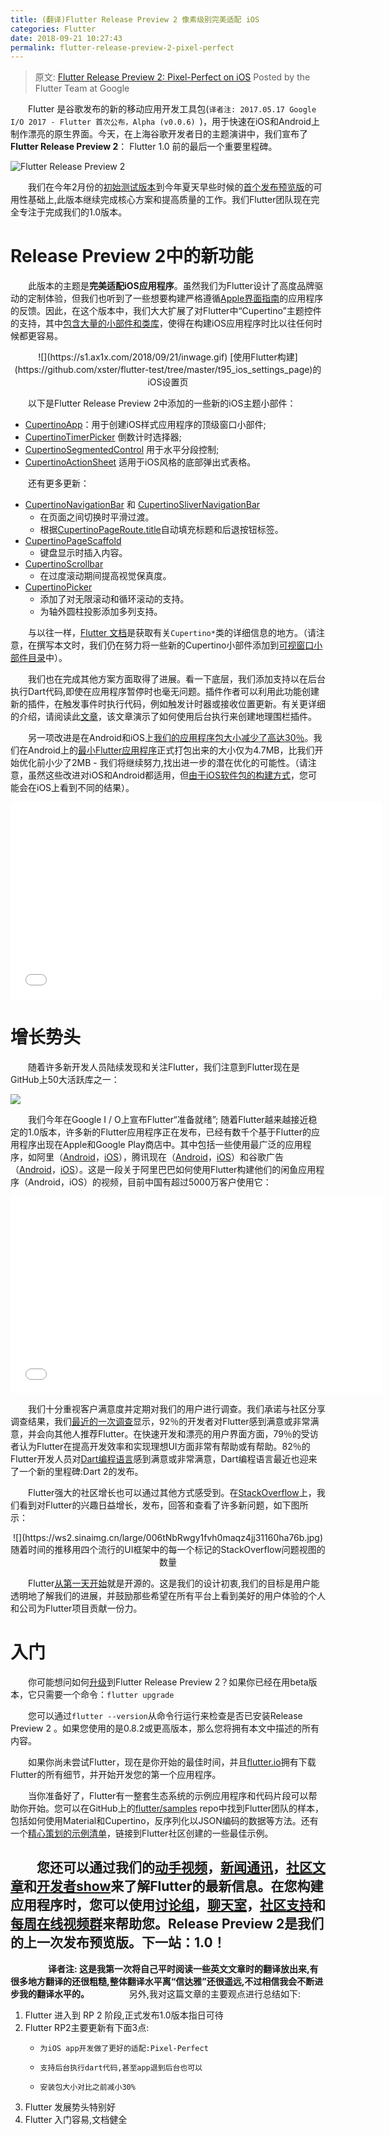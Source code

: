 ```yaml
---
title: (翻译)Flutter Release Preview 2 像素级别完美适配 iOS
categories: Flutter
date: 2018-09-21 10:27:43
permalink: flutter-release-preview-2-pixel-perfect
---
```


> 原文:  [Flutter Release Preview 2: Pixel-Perfect on iOS](https://developers.googleblog.com/2018/09/flutter-release-preview-2-pixel-perfect.html)
> Posted by the Flutter Team at Google

　　Flutter 是谷歌发布的新的移动应用开发工具包(`译者注: 2017.05.17 Google I/O 2017 - Flutter 首次公布，Alpha (v0.0.6) `)，用于快速在iOS和Android上制作漂亮的原生界面。今天，在上海谷歌开发者日的主题演讲中，我们宣布了**Flutter Release Preview 2**： Flutter 1.0 前的最后一个重要里程碑。

![](https://ws1.sinaimg.cn/large/006tNbRwgy1fvgzjfe351j318g08c75c.jpg "Flutter Release Preview 2")

　　我们在今年2月份的[初始测试版本](https://medium.com/flutter-io/announcing-flutter-beta-1-build-beautiful-native-apps-dc142aea74c0)到今年夏天早些时候的[首个发布预览版](https://developers.googleblog.com/2018/06/flutter-release-preview-1-live-from.html)的可用性基础上,此版本继续完成核心方案和提高质量的工作。我们Flutter团队现在完全专注于完成我们的1.0版本。

<!-- more -->

# Release Preview 2中的新功能

　　此版本的主题是**完美适配iOS应用程序**。虽然我们为Flutter设计了高度品牌驱动的定制体验，但我们也听到了一些想要构建严格遵循[Apple界面指南](https://developer.apple.com/design/human-interface-guidelines/ios/overview/themes/)的应用程序的反馈。因此，在这个版本中，我们大大扩展了对Flutter中“Cupertino”主题控件的支持，其中[包含大量的小部件和类库](https://docs.flutter.io/flutter/cupertino/cupertino-library.html)，使得在构建iOS应用程序时比以往任何时候都更容易。

<center>![](https://s1.ax1x.com/2018/09/21/inwage.gif)
[使用Flutter构建](https://github.com/xster/flutter-test/tree/master/t95_ios_settings_page)的iOS设置页</center>

　　以下是Flutter Release Preview 2中添加的一些新的iOS主题小部件：

- [CupertinoApp](https://docs.flutter.io/flutter/cupertino/CupertinoApp-class.html)：用于创建iOS样式应用程序的顶级窗口小部件;
- [CupertinoTimerPicker](https://docs.flutter.io/flutter/cupertino/CupertinoTimerPicker-class.html) 倒数计时选择器;
- [CupertinoSegmentedControl](https://docs.flutter.io/flutter/cupertino/CupertinoSegmentedControl-class.html) 用于水平分段控制;
- [CupertinoActionSheet](https://docs.flutter.io/flutter/cupertino/CupertinoActionSheet-class.html) 适用于iOS风格的底部弹出式表格。

　　还有更多更新：

- [CupertinoNavigationBar](https://docs.flutter.io/flutter/cupertino/CupertinoNavigationBar-class.html) 和 [CupertinoSliverNavigationBar](https://docs.flutter.io/flutter/cupertino/CupertinoSliverNavigationBar-class.html)
    - 在页面之间切换时平滑过渡。
    - 根据[CupertinoPageRoute.title](https://docs.flutter.io/flutter/cupertino/CupertinoPageRoute/title.html)自动填充标题和后退按钮标签。
- [CupertinoPageScaffold](https://docs.flutter.io/flutter/cupertino/CupertinoPageScaffold-class.html)
    - 键盘显示时插入内容。
- [CupertinoScrollbar](https://docs.flutter.io/flutter/cupertino/CupertinoScrollbar-class.html)
    - 在过度滚动期间提高视觉保真度。
- [CupertinoPicker](https://docs.flutter.io/flutter/cupertino/CupertinoPicker-class.html)
    - 添加了对无限滚动和循环滚动的支持。
    - 为轴外圆柱投影添加多列支持。

　　与以往一样，[Flutter 文档](https://docs.flutter.io/flutter/cupertino/cupertino-library.html)是获取有关`Cupertino*`类的详细信息的地方。（请注意，在撰写本文时，我们仍在努力将一些新的Cupertino小部件添加到[可视窗口小部件目录](https://flutter.io/widgets/cupertino/)中）。

　　我们也在完成其他方案方面取得了进展。看一下底层，我们添加支持以在后台执行Dart代码,即使在应用程序暂停时也毫无问题。插件作者可以利用此功能创建新的插件，在触发事件时执行代码，例如触发计时器或接收位置更新。有关更详细的介绍，请阅读此[文章](https://medium.com/flutter-io/executing-dart-in-the-background-with-flutter-plugins-and-geofencing-2b3e40a1a124)，该文章演示了如何使用后台执行来创建地理围栏插件。

　　另一项改进是在Android和iOS上[我们的应用程序包大小减少了高达30％](https://github.com/flutter/flutter/issues/16833#issuecomment-410103493)。我们在Android上的[最小Flutter应用程序](https://github.com/flutter/flutter/tree/60d223c20c44424e3c8031d019270d22bab35df6/examples/hello_world)正式打包出来的大小仅为4.7MB，比我们开始优化前小少了2MB - 我们将继续努力,找出进一步的潜在优化的可能性。（请注意，虽然这些改进对iOS和Android都适用，但[由于iOS软件包的构建方式](https://github.com/flutter/flutter/issues/16833#issuecomment-410103493)，您可能会在iOS上看到不同的结果）。

<iframe width="594" height="315" src="//player.bilibili.com/player.html?aid=32140785&cid=56229899&page=1" scrolling="no" border="0" frameborder="no" framespacing="0" allowfullscreen> </iframe>

# 增长势头

　　随着许多新开发人员陆续发现和关注Flutter，我们注意到Flutter现在是GitHub上50大活跃库之一：

![](https://ws4.sinaimg.cn/large/006tNbRwgy1fvh02fqxudj30mp0q277h.jpg)

　　我们今年在Google I / O上宣布Flutter“准备就绪”; 随着Flutter越来越接近稳定的1.0版本，许多新的Flutter应用程序正在发布，已经有数千个基于Flutter的应用程序出现在Apple和Google Play商店中。其中包括一些使用最广泛的应用程序，如阿里（[Android](https://play.google.com/store/apps/details?id=com.taobao.idlefish)，[iOS](https://itunes.apple.com/cn/app/%E9%97%B2%E9%B1%BC-%E6%8C%82%E9%97%B2%E9%B1%BC-%E9%97%B2%E7%BD%AE%E8%83%BD%E6%8D%A2%E9%92%B1/id510909506?mt=8)），腾讯现在（[Android](https://play.google.com/store/apps/details?id=com.tencent.now)，[iOS](https://itunes.apple.com/us/app/%E8%85%BE%E8%AE%AFnow%E7%9B%B4%E6%92%AD-%E8%BF%99%E6%98%AF%E6%88%91%E7%9A%84%E6%97%B6%E5%88%BB/id1097492828?mt=8)）和谷歌广告（[Android](https://play.google.com/store/apps/details?id=com.google.android.apps.adwords)，[iOS](https://itunes.apple.com/us/app/google-ads/id1037457231?mt=8)）。这是一段关于阿里巴巴如何使用Flutter构建他们的闲鱼应用程序（Android，iOS）的视频，目前中国有超过5000万客户使用它：

<iframe width="594" height="315" src="//player.bilibili.com/player.html?aid=32140486&cid=56229199&page=1" scrolling="no" border="0" frameborder="no" framespacing="0" allowfullscreen> </iframe>

　　我们十分重视客户满意度并定期对我们的用户进行调查。我们承诺与社区分享调查结果，我们[最近的一次调查](https://medium.com/flutter-io/what-weve-learned-from-the-july-2018-flutter-user-survey-cbbf1e04370c)显示，92％的开发者对Flutter感到满意或非常满意，并会向其他人推荐Flutter。在快速开发和漂亮的用户界面方面，79％的受访者认为Flutter在提高开发效率和实现理想UI方面非常有帮助或有帮助。82％的Flutter开发人员对[Dart编程语言](https://medium.com/dartlang/dart-2-stable-and-the-dart-web-platform-3775d5f8eac7)感到满意或非常满意，Dart编程语言最近也迎来了一个新的里程碑:Dart 2的发布。

　　Flutter强大的社区增长也可以通过其他方式感受到。在[StackOverflow](https://stackoverflow.com/questions/tagged/flutter)上，我们看到对Flutter的兴趣日益增长，发布，回答和查看了许多新问题，如下图所示：

<center>![](https://ws2.sinaimg.cn/large/006tNbRwgy1fvh0maqz4jj31160ha76b.jpg)
随着时间的推移用四个流行的UI框架中的每一个标记的StackOverflow问题视图的数量</center>

　　Flutter[从第一天开始](https://github.com/flutter/engine/commit/20cc569f5961d4e896cb2f4651fd2049066bd47c)就是开源的。这是我们的设计初衷,我们的目标是用户能透明地了解我们的进展，并鼓励那些希望在所有平台上看到美好的用户体验的个人和公司为Flutter项目贡献一份力。

# 入门

　　你可能想问如何[升级](https://flutter.io/upgrading/)到Flutter Release Preview 2？如果你已经在用beta版本，它只需要一个命令：`flutter upgrade`

　　您可以通过`flutter --version`从命令行运行来检查是否已安装Release Preview 2 。如果您使用的是0.8.2或更高版本，那么您将拥有本文中描述的所有内容。

　　如果你尚未尝试Flutter，现在是你开始的最佳时间，并且[flutter.io](https://flutter.io/get-started/install/)拥有下载Flutter的所有细节，并开始开发您的第一个应用程序。

　　当你准备好了，Flutter有一整套生态系统的示例应用程序和代码片段可以帮助你开始。您可以在GitHub上的[flutter/samples](flutter/samples) repo中找到Flutter团队的样本，包括如何使用Material和Cupertino，反序列化以JSON编码的数据等方法。还有一个[精心策划的示例清单](https://github.com/flutter/samples/blob/master/INDEX.md)，链接到Flutter社区创建的一些最佳示例。

　　您还可以通过我们的[动手视频](https://www.youtube.com/playlist?list=PLOU2XLYxmsIJ7dsVN4iRuA7BT8XHzGtCr)，[新闻通讯](https://flutterweekly.net/)，[社区文章](https://medium.com/flutter-community)和[开发者show](https://www.youtube.com/watch?v=yr8F2S3Amas)来了解Flutter的最新信息。在您构建应用程序时，您可以使用[讨论组](https://groups.google.com/forum/#!forum/flutter-dev)，[聊天室](https://gitter.im/flutter/flutter)，[社区支持](https://stackoverflow.com/questions/tagged/flutter)和[每周在线视频群](https://medium.com/flutter-community/humpdayqanda-live-help-for-flutter-00-00-23-59-utc-every-single-wednesday-5864fb417838)来帮助您。Release Preview 2是我们的上一次发布预览版。下一站：1.0！
　　
　　
-------

　　
　　**译者注: 这是我第一次将自己平时阅读一些英文文章时的翻译放出来,有很多地方翻译的还很粗糙,整体翻译水平离“信达雅”还很遥远,不过相信我会不断进步我的翻译水平的。**
　　
　　另外,我对这篇文章的主要观点进行总结如下:
1. Flutter 进入到 RP 2 阶段,正式发布1.0版本指日可待
2. Flutter RP2主要更新有下面3点:
     *     为iOS app开发做了更好的适配:Pixel-Perfect
     *     支持后台执行dart代码,甚至app退到后台也可以
     *     安装包大小对比之前减小30%
1. Flutter 发展势头特别好
2. Flutter 入门容易,文档健全